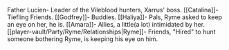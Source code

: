 Father Lucien- Leader of the Vileblood hunters, Xarrus' boss.
[[Catalina]]- Tiefling Friends.
[[Godfrey]]- Buddies.
[[Haliya]]- Pals, Ryme asked to keep an eye on her, he is.
[[Amara]]- Allies, a little(a lot) intimidated by her.
[[player-vault/Party/Ryme/Relationships|Ryme]]- Friends, "Hired" to hunt someone bothering Ryme, is keeping his eye on him.